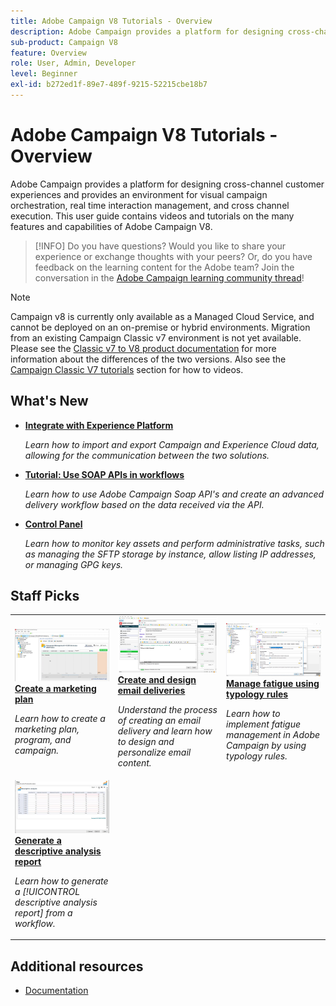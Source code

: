 ```yaml
---
title: Adobe Campaign V8 Tutorials - Overview
description: Adobe Campaign provides a platform for designing cross-channel customer experiences and provides an environment for visual campaign orchestration, real time interaction management, and cross channel execution. This user guide contains videos and tutorials on the many features and capabilities of Adobe Campaign Standard.
sub-product: Campaign V8
feature: Overview
role: User, Admin, Developer
level: Beginner
exl-id: b272ed1f-89e7-489f-9215-52215cbe18b7
---
```

# Adobe Campaign V8 Tutorials - Overview

Adobe Campaign provides a platform for designing cross-channel customer experiences and provides an environment for visual campaign orchestration, real time interaction management, and cross channel execution. This user guide contains videos and tutorials on the many features and capabilities of Adobe Campaign V8.

>[!INFO]
> Do you have questions? Would you like to share your experience or exchange thoughts with your peers? Or, do you have feedback on the learning content for the Adobe team? Join the conversation in the [Adobe Campaign learning community thread](https://experienceleaguecommunities.adobe.com/t5/adobe-campaign-classic/join-the-discussion-around-adobe-campaign-learning/td-p/419096)!

>[!NOTE]
> Campaign v8 is currently only available as a Managed Cloud Service, and cannot be deployed on an on-premise or hybrid environments. Migration from an existing Campaign Classic v7 environment is not yet available.
>Please see the [Classic v7 to V8 product documentation](https://experienceleague.adobe.com/docs/campaign/campaign-v8/start/capability-matrix.html) for more information about the differences of the two versions. Also see the [Campaign Classic V7 tutorials](https://experienceleague.adobe.com/docs/campaign-classic-learn/tutorials/overview.html) section for how to videos.

## What's New

* **[Integrate with Experience Platform](https://experienceleague.adobe.com/docs/campaign-learn/integrate-with-experience-platform/overview.html)**
  
  *Learn how to import and export Campaign and Experience Cloud data, allowing for the communication between the two solutions.*

* **[Tutorial: Use SOAP APIs in workflows](https://experienceleague.adobe.com/docs/campaign-learn/using-soap-apis/introduction.html)**
  
  *Learn how to use Adobe Campaign Soap API's and create an advanced delivery workflow based on the data received via the API.*
  
* **[Control Panel](https://experienceleague.adobe.com/docs/campaign-learn/control-panel/control-panel-overview.html)**

  *Learn how to monitor key assets and perform administrative tasks, such as managing the SFTP storage by instance, allow listing IP addresses, or managing GPG keys.*

## Staff Picks

<table>
<tr>
  <td>
    <a href="/help/get-started/create-a-marketing-plan-programs-and-campaigns.md">
      <img alt="Create a marketing plan, program and campaigns (video)" src="./assets/333810.jpg"/>
    </a>
    <div>
      <a href="/help/get-started/create-a-marketing-plan-programs-and-campaigns.md">
    <strong>Create a marketing plan</strong>
    </a>
    </div>
    <p>
    <em>Learn how to create a marketing plan, program, and campaign.</em>
    <p>
  </td>
   <td>
    <a href="./content-creation/create-and-design-email-deliveries.md">
      <img alt="Create and design email deliveries (video)" src="./assets/333476.jpg" />
    </a>
    <div>
      <a href="./content-creation/create-and-design-email-deliveries.md">
    <strong>Create and design email deliveries</strong>
    </a>
    </div> 
    <p>
    <em>Understand the process of creating an email delivery and learn how to design and personalize email content.
</em>
    <p>
  </td>
  <td>
    <a href="./send-messages/fatigue-management/typology-rules-for-fatigue-management.md">
      <img alt="Manage fatigue using typology rules (video)" src="./assets/333787.jpg" />
    </a>
    <div>
      <a href="./send-messages/fatigue-management/typology-rules-for-fatigue-management.md">
    <strong>Manage fatigue using typology rules</strong>
    </a>
    </div>
    <p>
    <em>Learn how to implement fatigue management in Adobe Campaign by using typology rules. </em>
    <p>
  </td>
</tr>
<tr>
</td>
  <td>
    <a href="./reporting/generate-a-descriptive-analysis-report.md">
      <img alt="Generate a descriptive analysis report" src="./assets/333994.jpg" />
    </a>
    <div>
      <a href="./reporting/generate-a-descriptive-analysis-report.md">
    <strong>Generate a descriptive analysis report</strong>
    </a>
    </div>
    <p>
    <em>Learn how to generate a [!UICONTROL descriptive analysis report] from a workflow.</em>
    <p>
  </td>

</table>

## Additional resources

* [Documentation](https://experienceleague.adobe.com/docs/campaign-v8.html)
